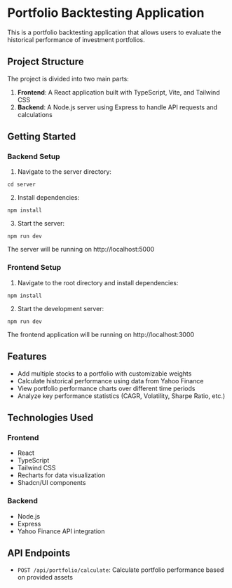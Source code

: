 
# Portfolio Backtesting Application

This is a portfolio backtesting application that allows users to evaluate the historical performance of investment portfolios.

## Project Structure

The project is divided into two main parts:

1. **Frontend**: A React application built with TypeScript, Vite, and Tailwind CSS
2. **Backend**: A Node.js server using Express to handle API requests and calculations

## Getting Started

### Backend Setup

1. Navigate to the server directory:
```
cd server
```

2. Install dependencies:
```
npm install
```

3. Start the server:
```
npm run dev
```

The server will be running on http://localhost:5000

### Frontend Setup

1. Navigate to the root directory and install dependencies:
```
npm install
```

2. Start the development server:
```
npm run dev
```

The frontend application will be running on http://localhost:3000

## Features

- Add multiple stocks to a portfolio with customizable weights
- Calculate historical performance using data from Yahoo Finance
- View portfolio performance charts over different time periods
- Analyze key performance statistics (CAGR, Volatility, Sharpe Ratio, etc.)

## Technologies Used

### Frontend
- React
- TypeScript
- Tailwind CSS
- Recharts for data visualization
- Shadcn/UI components

### Backend
- Node.js
- Express
- Yahoo Finance API integration

## API Endpoints

- `POST /api/portfolio/calculate`: Calculate portfolio performance based on provided assets
